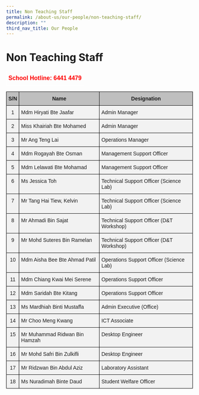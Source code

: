 ```yaml
---
title: Non Teaching Staff
permalink: /about-us/our-people/non-teaching-staff/
description: ""
third_nav_title: Our People
---
```

Non Teaching Staff
==================

<style type="text/css">
.tg  {border-collapse:collapse;border-spacing:0;}
.tg td{border-color:black;border-style:solid;border-width:1px;font-family:Arial, sans-serif;font-size:14px;
  overflow:hidden;padding:10px 5px;word-break:normal;}
.tg th{border-color:black;border-style:solid;border-width:1px;font-family:Arial, sans-serif;font-size:14px;
  font-weight:normal;overflow:hidden;padding:10px 5px;word-break:normal;}
.tg .tg-6uyk{border-color:#ffffff;color:#ff0000;font-size:16px;font-weight:bold;text-align:right;vertical-align:top}
</style>
<table class="tg">
<thead>
  <tr>
    <td class="tg-6uyk">School Hotline: 6441 4479</td>
  </tr>
</thead>
</table>


<style type="text/css">
.tg  {border-collapse:collapse;border-spacing:0;}
.tg td{border-color:black;border-style:solid;border-width:1px;font-family:Arial, sans-serif;font-size:14px;
  overflow:hidden;padding:10px 5px;word-break:normal;}
.tg th{border-color:black;border-style:solid;border-width:1px;font-family:Arial, sans-serif;font-size:14px;
  font-weight:normal;overflow:hidden;padding:10px 5px;word-break:normal;}
.tg .tg-hyi1{background-color:#BFBFBF;font-weight:bold;text-align:center;vertical-align:top}
.tg .tg-fe66{background-color:#F2F2F2;text-align:center;vertical-align:top}
.tg .tg-0vn4{background-color:#F2F2F2;text-align:left;vertical-align:top}
</style>
<table class="tg">
<thead>
  <tr>
    <th class="tg-hyi1">S/N</th>
    <th class="tg-hyi1"> Name</th>
    <th class="tg-hyi1">Designation</th>
  </tr>
</thead>
<tbody>
  <tr>
    <td class="tg-fe66">1</td>
    <td class="tg-0vn4">Mdm Hiryati Bte Jaafar</td>
    <td class="tg-0vn4">Admin Manager</td>
  </tr>
  <tr>
    <td class="tg-fe66">2</td>
    <td class="tg-0vn4">Miss Khairiah Bte Mohamed</td>
    <td class="tg-0vn4">Admin Manager</td>
  </tr>
  <tr>
    <td class="tg-fe66">3</td>
    <td class="tg-0vn4">Mr Ang Teng Lai</td>
    <td class="tg-0vn4">Operations Manager</td>
  </tr>
  <tr>
    <td class="tg-fe66">4</td>
    <td class="tg-0vn4">Mdm Rogayah Bte Osman</td>
    <td class="tg-0vn4">Management Support Officer</td>
  </tr>
  <tr>
    <td class="tg-fe66">5</td>
    <td class="tg-0vn4">Mdm Lelawati Bte Mohamad</td>
    <td class="tg-0vn4">Management Support Officer</td>
  </tr>
  <tr>
    <td class="tg-fe66">6</td>
    <td class="tg-0vn4">Ms Jessica Toh</td>
    <td class="tg-0vn4">Technical Support Officer (Science Lab)</td>
  </tr>
  <tr>
    <td class="tg-fe66">7</td>
    <td class="tg-0vn4">Mr Tang Hai Tiew, Kelvin</td>
    <td class="tg-0vn4">Technical Support Officer (Science Lab)</td>
  </tr>
  <tr>
    <td class="tg-fe66">8</td>
    <td class="tg-0vn4">Mr Ahmadi Bin Sajat</td>
    <td class="tg-0vn4">Technical Support Officer (D&amp;T Workshop)</td>
  </tr>
  <tr>
    <td class="tg-fe66">9</td>
    <td class="tg-0vn4">Mr Mohd Suteres Bin Ramelan</td>
    <td class="tg-0vn4">Technical Support Officer (D&amp;T Workshop)</td>
  </tr>
  <tr>
    <td class="tg-fe66">10</td>
    <td class="tg-0vn4">Mdm Aisha Bee Bte Ahmad Patil</td>
    <td class="tg-0vn4">Operations Support Officer (Science Lab)</td>
  </tr>
  <tr>
    <td class="tg-fe66">11</td>
    <td class="tg-0vn4">Mdm Chiang Kwai Mei Serene</td>
    <td class="tg-0vn4">Operations Support Officer</td>
  </tr>
  <tr>
    <td class="tg-fe66">12</td>
    <td class="tg-0vn4">Mdm Saridah Bte Kitang</td>
    <td class="tg-0vn4">Operations Support Officer</td>
  </tr>
  <tr>
    <td class="tg-fe66">13</td>
    <td class="tg-0vn4">Ms Mardhiah Binti Mustaffa</td>
    <td class="tg-0vn4">Admin Executive (Office)</td>
  </tr>
  <tr>
    <td class="tg-fe66">14</td>
    <td class="tg-0vn4">Mr Choo Meng Kwang</td>
    <td class="tg-0vn4">ICT Associate</td>
  </tr>
  <tr>
    <td class="tg-fe66">15</td>
    <td class="tg-0vn4">Mr Muhammad Ridwan Bin Hamzah</td>
    <td class="tg-0vn4">Desktop Engineer</td>
  </tr>
  <tr>
    <td class="tg-fe66">16</td>
    <td class="tg-0vn4">Mr Mohd Safri Bin Zulkifli</td>
    <td class="tg-0vn4">Desktop Engineer</td>
  </tr>
  <tr>
    <td class="tg-fe66">17</td>
    <td class="tg-0vn4">Mr Ridzwan Bin Abdul Aziz</td>
    <td class="tg-0vn4">Laboratory Assistant</td>
  </tr>
  <tr>
    <td class="tg-fe66">18</td>
    <td class="tg-0vn4">Ms Nuradimah Binte Daud</td>
    <td class="tg-0vn4">Student Welfare Officer</td>
  </tr>
</tbody>
</table>